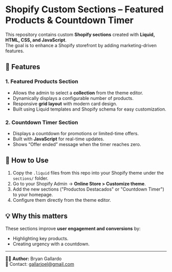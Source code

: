 # Shopify Custom Sections – Featured Products & Countdown Timer

This repository contains custom **Shopify sections** created with **Liquid, HTML, CSS, and JavaScript**.  
The goal is to enhance a Shopify storefront by adding marketing-driven features.

## 🔹 Features

### 1. Featured Products Section
- Allows the admin to select a **collection** from the theme editor.  
- Dynamically displays a configurable number of products.  
- Responsive **grid layout** with modern card design.  
- Built using Liquid templates and Shopify schema for easy customization.

### 2. Countdown Timer Section
- Displays a countdown for promotions or limited-time offers.  
- Built with **JavaScript** for real-time updates.  
- Shows “Offer ended” message when the timer reaches zero.  

## 🔧 How to Use
1. Copy the `.liquid` files from this repo into your Shopify theme under the `sections/` folder.  
2. Go to your Shopify Admin → **Online Store > Customize theme**.  
3. Add the new sections ("Productos Destacados" or "Countdown Timer") to your homepage.  
4. Configure them directly from the theme editor.  

## 💡 Why this matters
These sections improve **user engagement and conversions** by:  
- Highlighting key products.  
- Creating urgency with a countdown.  

---

👨‍💻 **Author:** Bryan Gallardo  
📩 Contact: gallarjoel@gmail.com
